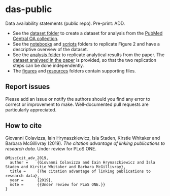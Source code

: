 # das-public

Data availability statements (public repo). Pre-print: ADD.

* See the [dataset folder](dataset) to create a dataset for analysis from the [PubMed Central OA collection](https://www.ncbi.nlm.nih.gov/pmc/tools/openftlist).
* See the [notebooks](notebooks) and [scripts](scripts) folders to replicate Figure 2 and have a descriptive overview of the dataset. 
* See the [analysis folder](analysis) to replicate analytical results from the paper. The [dataset analysed in the paper](analysis/dataset/export_full.csv.zip) is provided, so that the two replication steps can be done independently.
* The [figures](figures) and [resources](resources) folders contain supporting files.

## Report issues

Please add an issue or notify the authors should you find any error to correct or improvement to make. Well-documented pull requests are particularly appreciated.

## How to cite

Giovanni Colavizza, Iain Hrynaszkiewicz, Isla Staden, Kirstie Whitaker and Barbara McGillivray (2019). *The citation advantage of linking publications to research data.* Under review for PLoS ONE.

```
@Misc{cit_adv_2019,
  author =    {Giovanni Colavizza and Iain Hrynaszkiewicz and Isla Staden and Kirstie Whitaker and Barbara McGillivray},
  title =     {The citation advantage of linking publications to research data},
  year =      {2019},
  note =      {{Under review for PLoS ONE.}}
}
```